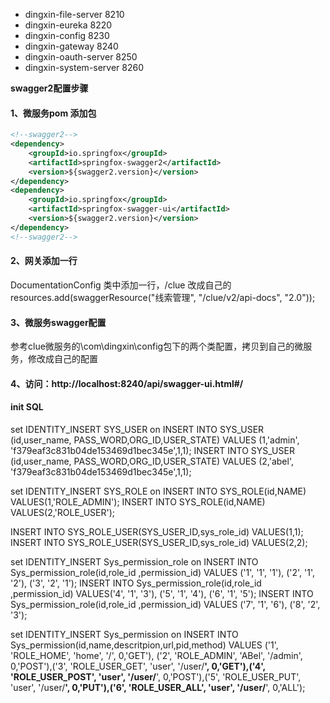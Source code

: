 - dingxin-file-server 8210
- dingxin-eureka 8220
- dingxin-config 8230
- dingxin-gateway 8240
- dingxin-oauth-server 8250
- dingxin-system-server 8260

**swagger2配置步骤**
#### 1、微服务pom 添加包
```xml
<!--swagger2-->
<dependency>
    <groupId>io.springfox</groupId>
    <artifactId>springfox-swagger2</artifactId>
    <version>${swagger2.version}</version>
</dependency>
<dependency>
    <groupId>io.springfox</groupId>
    <artifactId>springfox-swagger-ui</artifactId>
    <version>${swagger2.version}</version>
</dependency>
<!--swagger2-->
```

#### 2、网关添加一行
DocumentationConfig 类中添加一行，/clue 改成自己的
resources.add(swaggerResource("线索管理", "/clue/v2/api-docs", "2.0"));

#### 3、微服务swagger配置
参考clue微服务的\com\dingxin\config包下的两个类配置，拷贝到自己的微服务，修改成自己的配置

#### 4、访问：http://localhost:8240/api/swagger-ui.html#/


#### init SQL
set  IDENTITY_INSERT SYS_USER on
INSERT INTO SYS_USER (id,user_name, PASS_WORD,ORG_ID,USER_STATE) VALUES (1,'admin', 'f379eaf3c831b04de153469d1bec345e',1,1);
INSERT INTO SYS_USER (id,user_name, PASS_WORD,ORG_ID,USER_STATE) VALUES (2,'abel', 'f379eaf3c831b04de153469d1bec345e',1,1);

set  IDENTITY_INSERT SYS_ROLE on
INSERT INTO SYS_ROLE(id,NAME) VALUES(1,'ROLE_ADMIN');
INSERT INTO SYS_ROLE(id,NAME) VALUES(2,'ROLE_USER');

INSERT INTO SYS_ROLE_USER(SYS_USER_ID,sys_role_id) VALUES(1,1);
INSERT INTO SYS_ROLE_USER(SYS_USER_ID,sys_role_id) VALUES(2,2);

set  IDENTITY_INSERT Sys_permission_role on
INSERT INTO Sys_permission_role(id,role_id ,permission_id) VALUES ('1', '1', '1'), ('2', '1', '2'), ('3', '2', '1');
INSERT INTO Sys_permission_role(id,role_id ,permission_id) VALUES('4', '1', '3'), ('5', '1', '4'), ('6', '1', '5');
INSERT INTO Sys_permission_role(id,role_id ,permission_id) VALUES ('7', '1', '6'), ('8', '2', '3');

set  IDENTITY_INSERT Sys_permission on
INSERT INTO  Sys_permission(id,name,descritpion,url,pid,method) VALUES ('1', 'ROLE_HOME', 'home', '/', 0,'GET'), ('2', 'ROLE_ADMIN', 'ABel', '/admin', 0,'POST'),('3', 'ROLE_USER_GET', 'user', '/user/**', 0,'GET'),('4', 'ROLE_USER_POST', 'user', '/user/**', 0,'POST'),('5', 'ROLE_USER_PUT', 'user', '/user/**', 0,'PUT'),('6', 'ROLE_USER_ALL', 'user', '/user/**', 0,'ALL');

